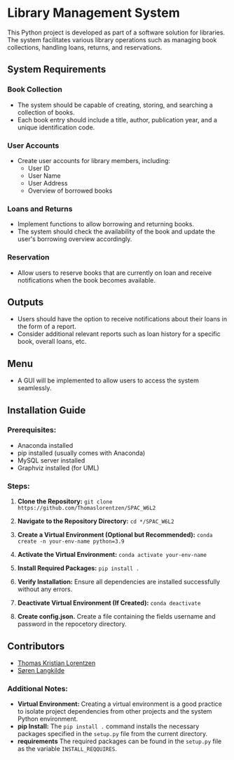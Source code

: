 # Library Management System

This Python project is developed as part of a software solution for libraries. The system facilitates various library operations such as managing book collections, handling loans, returns, and reservations.

## System Requirements

### Book Collection
- The system should be capable of creating, storing, and searching a collection of books.
- Each book entry should include a title, author, publication year, and a unique identification code.

### User Accounts
- Create user accounts for library members, including:
  - User ID
  - User Name
  - User Address
  - Overview of borrowed books

### Loans and Returns
- Implement functions to allow borrowing and returning books.
- The system should check the availability of the book and update the user's borrowing overview accordingly.

### Reservation
- Allow users to reserve books that are currently on loan and receive notifications when the book becomes available.


## Outputs
- Users should have the option to receive notifications about their loans in the form of a report.
- Consider additional relevant reports such as loan history for a specific book, overall loans, etc.

## Menu
- A GUI will be implemented to allow users to access the system seamlessly.


## Installation Guide

### Prerequisites:
- Anaconda installed
- pip installed (usually comes with Anaconda)
- MySQL server installed
- Graphviz installed (for UML)

### Steps:

1. **Clone the Repository:**
`git clone https://github.com/Thomaslorentzen/SPAC_W6L2`

2. **Navigate to the Repository Directory:**
`cd */SPAC_W6L2`

3. **Create a Virtual Environment (Optional but Recommended):**
`conda create -n your-env-name python=3.9`

4. **Activate the Virtual Environment:**
`conda activate your-env-name`

5. **Install Required Packages:**
`pip install .`

6. **Verify Installation:**
Ensure all dependencies are installed successfully without any errors.

7. **Deactivate Virtual Environment (If Created):**
`conda deactivate`

8. **Create config.json.**
Create a file containing the fields username and password in the repocetory directory.


## Contributors
- [Thomas Kristian Lorentzen](https://github.com/Thomaslorentzen)
- [Søren Langkilde](https://github.com/soeren97)

### Additional Notes:

- **Virtual Environment:** Creating a virtual environment is a good practice to isolate project dependencies from other projects and the system Python environment.
- **pip Install:** The `pip install .` command installs the necessary packages specified in the `setup.py` file from the current directory.
- **requirements** The required packages can be found in the `setup.py` file as the variable `INSTALL_REQQUIRES`.
